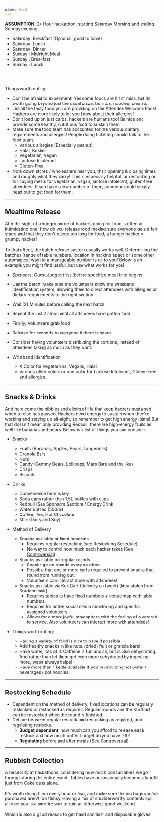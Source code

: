 ```yaml
---
name: Food
---
```


**ASSUMPTION**: 24 Hour hackathon, starting Saturday Morning and ending Sunday evening.

- Saturday: Breakfast (Optional, good to have)  
- Saturday: Lunch  
- Saturday: Dinner  
- Sunday  : Midnight Meal  
- Sunday  : Breakfast  
- Sunday  : Lunch
<br>
<br>

Things worth noting:  

- Don't be afraid to experiment!  Yes some foods are hit or miss, but its worth going beyond just the usual pizza, burritos, noodles, pies etc.
- List all the tasty food you are providing on the Attendee Welcome Pack!  Hackers are more likely to let you know about their allergies!
- Don't load up on just carbs, hackers are humans too!  Be nice and provide some healthy, nutritious food to sustain them
- Make sure the food team has accounted for the various dietary requirements and allergies!  People doing ticketing should talk to the food team.
	- Various allergies (Especially peanut)
	- Halal, Kosher
	- Vegetarian, Vegan
	- Lactose Intolerant
	- Gluten-Free
- Note down stores / wholesalers near you, their opening & closing times and roughly what they carry!  This is especially helpful for restocking or for buying meals for vegetarian, vegan, lactose intolerant, gluten-free attendees.  If you have a low number of them, someone could simply head out to get food for them.


---
Mealtime Release
---

Ahh the sight of a hungry horde of hackers going for food is often an intimidating one.  How do you release food making sure everyone gets a fair share and that they don't queue too long for food, a hungry hacker = grumpy hacker!
<br >  
To that effect, the batch release system usually works well.  Determining the batches (range of table numbers, location in hacking space or some other automagical way) to a manageable number is up to you!  Below is an example you might find useful, but use what works for you!

- Sponsors, Guest Judges first (before specified meal time begins)
- Call the batch!  Make sure the volunteers know the wristband identification system, allowing them to direct attendees with allergies or dietary requirements to the right section.
- Wait (X) Minutes before calling the next batch
- Repeat the last 2 steps until all attendees have gotten food
- Finally, Volunteers grab food
- Release for seconds to everyone if there is spare.

- Consider having volunteers distributing the portions, instead of attendees taking as much as they want.

- Wristband Identification:
	- X Color for Vegetarians, Vegans, Halal
	- Various other colors or one color for Lactose Intolerant, Gluten-Free and allergies.


---
Snacks & Drinks
---

And here come the nibbles and elixirs of life that keep hackers sustained when all else has passed.  Hackers need energy to sustain when they're working and staying up all-night, so remember to get high energy items!  But that doesn't mean only providing Redbull, there are high-energy fruits as well like bananas and pears.  Below is a list of things you can consider.

- Snacks
	- Fruits (Bananas, Apples, Pears, Tangerines)
	- Granola Bars
	- Nuts
	- Candy (Gummy Bears, Lollipops, Mars Bars and the like)
	- Crisps
	- Biscuits

- Drinks
	- Convenience here is key
	- Soda cans rather than 1.5L bottles with cups
	- Redbull (See Sponsors Section) / Energy Drink
	- Water bottles (500ml)
	- Coffee, Tea, Hot Chocolate
	- Milk (Dairy and Soy)

- Method of Delivery
	- Snacks available at fixed locations
		- Requires regular restocking (see Restocking Schedule)
		- No way to control how much each hacker takes (See [Controversial](index.html/#section-Controversial "Controversial"))
	- Snacks available on regular rounds
		- Snacks go on rounds every so often
		- Possible that one or more carts required to prevent snacks that round from running out.
		- Volunteers can interact more with attendees!
	- Snacks available via KurtCart (Delivery on tweet) [Idea stolen from StudentHack]		
		- Requires tables to have fixed numbers + venue map with table numbers.
		- Requires for active social media monitoring and specific assigned volunteers.
		- Allows for a more joyful atmosphere with the feeling of a catered to service.  Also volunteers can interact more with attendees!

- Things worth noting:
	- Having a variety of food is nice to have if possible.
	- Add healthy snacks in like nuts, (dried) fruit or granola bars!  
	- Have water, lots of it.  Caffeine is fun and all, but is also dehydrating.  And rather than let them get even more dehydrated by ingesting more, water always helps!
	- Have more than 1 kettle available if you're providing hot water / beverages / pot noodles.  


---
Restocking Schedule
---

- Dependent on the method of delivery, fixed locations can be regularly restocked or restocked as required.  Regular rounds and the KurtCart can be restocked when the round is finished.
- Debate between regular restock and restocking as required, and regulating restocks.
	- **Budget dependent**, how much can you afford to release each restock and how much buffer budget do you have left?
	- **Regulating** before and after meals (See [Controversial](index.html#section-Controversial "Controversial"))


---
Rubbish Collection
---

A necessity at hackathons, considering how much consumables we go through during the entire event.  Tables have occassionally become a landfill just from Coke cans alone.
<br>  
It's worth doing them every hour or two, and make sure the bin bags you've purchased aren't too flimsy.  Having a mix of shudderworthy contents spill all over you is a surefire way to ruin an otherwise good weekend.
<br>  
Which is also a good reason to get hand sanitiser and disposable gloves!